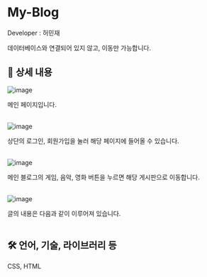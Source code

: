 # My-Blog
Developer : 허민재

데이터베이스와 연결되어 있지 않고, 이동만 가능합니다.

## 📖 상세 내용
![image](https://github.com/MJH39088/My-Blog/assets/104211982/1f6e5fc4-975a-4bf9-bdc8-7cc647878cc2)

메인 페이지입니다.<br><br>

![image](https://github.com/MJH39088/My-Blog/assets/104211982/f2973b80-ff2f-4778-9669-96f097c8688b)

상단의 로그인, 회원가입을 눌러 해당 페이지에 들어올 수 있습니다.<br><br>

![image](https://github.com/MJH39088/My-Blog/assets/104211982/40e5c12a-997f-46ae-b032-5ca8e3dde0d7)

메인 블로그의 게임, 음악, 영화 버튼을 누르면 해당 게시판으로 이동합니다.<br><br>

![image](https://github.com/MJH39088/My-Blog/assets/104211982/d662eaf0-79c6-4ad4-a868-e3ca5314e813)

글의 내용은 다음과 같이 이루어져 있습니다.<br><br>

## 🛠️ 언어, 기술, 라이브러리 등

CSS, HTML
